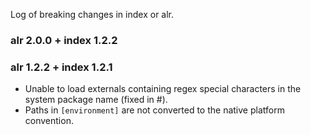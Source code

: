 Log of breaking changes in index or alr.

### alr 2.0.0 + index 1.2.2

### alr 1.2.2 + index 1.2.1

- Unable to load externals containing regex special characters in the system
package name (fixed in #).
- Paths in `[environment]` are not converted to the native platform convention.
